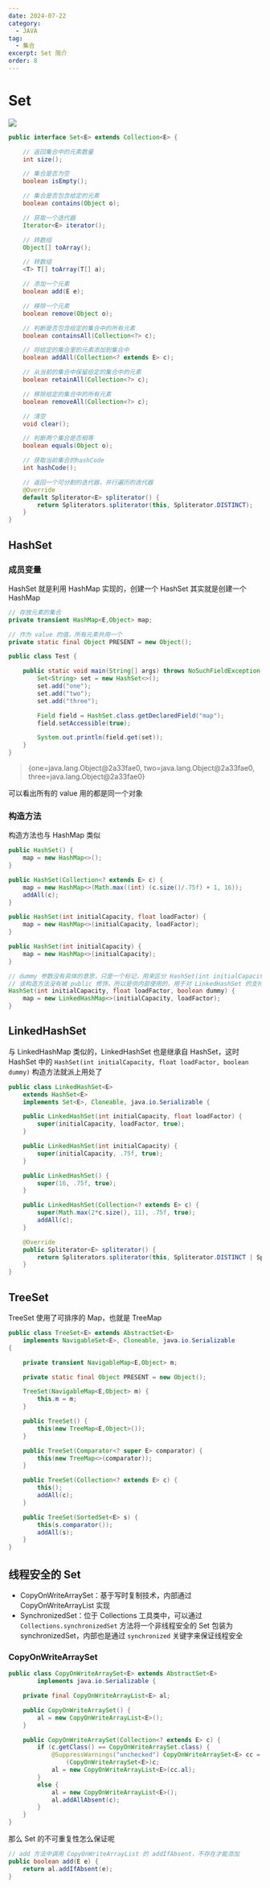 ```yaml
---
date: 2024-07-22
category:
  - JAVA
tag:
  - 集合
excerpt: Set 简介
order: 8
---
```


# Set

![](./md.assets/set.png)

```java
public interface Set<E> extends Collection<E> {

    // 返回集合中的元素数量
    int size();

    // 集合是否为空
    boolean isEmpty();

    // 集合是否包含给定的元素
    boolean contains(Object o);

    // 获取一个迭代器
    Iterator<E> iterator();

    // 转数组
    Object[] toArray();

    // 转数组
    <T> T[] toArray(T[] a);

    // 添加一个元素
    boolean add(E e);

    // 移除一个元素
    boolean remove(Object o);

    // 判断是否包含给定的集合中的所有元素
    boolean containsAll(Collection<?> c);

    // 将给定的集合里的元素添加到集合中
    boolean addAll(Collection<? extends E> c);

    // 从当前的集合中保留给定的集合中的元素
    boolean retainAll(Collection<?> c);

    // 移除给定的集合中的所有元素
    boolean removeAll(Collection<?> c);

    // 清空
    void clear();

    // 判断两个集合是否相等
    boolean equals(Object o);

    // 获取当前集合的hashCode
    int hashCode();

    // 返回一个可分割的迭代器，并行遍历的迭代器
    @Override
    default Spliterator<E> spliterator() {
        return Spliterators.spliterator(this, Spliterator.DISTINCT);
    }
}
```

## HashSet

### 成员变量

HashSet 就是利用 HashMap 实现的，创建一个 HashSet 其实就是创建一个 HashMap

```java
// 存放元素的集合
private transient HashMap<E,Object> map;

// 作为 value 的值，所有元素共用一个
private static final Object PRESENT = new Object();
```

```java
public class Test {

    public static void main(String[] args) throws NoSuchFieldException, IllegalAccessException {
        Set<String> set = new HashSet<>();
        set.add("one");
        set.add("two");
        set.add("three");

        Field field = HashSet.class.getDeclaredField("map");
        field.setAccessible(true);

        System.out.println(field.get(set));
    }
}
```

> {one=java.lang.Object@2a33fae0, two=java.lang.Object@2a33fae0, three=java.lang.Object@2a33fae0}

可以看出所有的 value 用的都是同一个对象

### 构造方法

构造方法也与 HashMap 类似

```java
public HashSet() {
    map = new HashMap<>();
}

public HashSet(Collection<? extends E> c) {
    map = new HashMap<>(Math.max((int) (c.size()/.75f) + 1, 16));
    addAll(c);
}

public HashSet(int initialCapacity, float loadFactor) {
    map = new HashMap<>(initialCapacity, loadFactor);
}

public HashSet(int initialCapacity) {
    map = new HashMap<>(initialCapacity);
}

// dummy 参数没有具体的意思，只是一个标记，用来区分 HashSet(int initialCapacity, float loadFactor)
// 该构造方法没有被 public 修饰，所以是供内部使用的，用于对 LinkedHashSet 的支持
HashSet(int initialCapacity, float loadFactor, boolean dummy) {
    map = new LinkedHashMap<>(initialCapacity, loadFactor);
}
```

## LinkedHashSet

与 LinkedHashMap 类似的，LinkedHashSet 也是继承自 HashSet，这时 HashSet 中的 `HashSet(int initialCapacity, float loadFactor, boolean dummy)` 构造方法就派上用处了

```java
public class LinkedHashSet<E>
    extends HashSet<E>
    implements Set<E>, Cloneable, java.io.Serializable {

    public LinkedHashSet(int initialCapacity, float loadFactor) {
        super(initialCapacity, loadFactor, true);
    }

    public LinkedHashSet(int initialCapacity) {
        super(initialCapacity, .75f, true);
    }

    public LinkedHashSet() {
        super(16, .75f, true);
    }

    public LinkedHashSet(Collection<? extends E> c) {
        super(Math.max(2*c.size(), 11), .75f, true);
        addAll(c);
    }

    @Override
    public Spliterator<E> spliterator() {
        return Spliterators.spliterator(this, Spliterator.DISTINCT | Spliterator.ORDERED);
    }
}
```

## TreeSet

TreeSet 使用了可排序的 Map，也就是 TreeMap

```java
public class TreeSet<E> extends AbstractSet<E>
    implements NavigableSet<E>, Cloneable, java.io.Serializable
{

    private transient NavigableMap<E,Object> m;

    private static final Object PRESENT = new Object();

    TreeSet(NavigableMap<E,Object> m) {
        this.m = m;
    }

    public TreeSet() {
        this(new TreeMap<E,Object>());
    }

    public TreeSet(Comparator<? super E> comparator) {
        this(new TreeMap<>(comparator));
    }

    public TreeSet(Collection<? extends E> c) {
        this();
        addAll(c);
    }

    public TreeSet(SortedSet<E> s) {
        this(s.comparator());
        addAll(s);
    }
}
```

## 线程安全的 Set

- CopyOnWriteArraySet：基于写时复制技术，内部通过 CopyOnWriteArrayList 实现
- SynchronizedSet：位于 Collections 工具类中，可以通过 `Collections.synchronizedSet` 方法将一个非线程安全的 Set 包装为 synchronizedSet，内部也是通过 `synchronized` 关键字来保证线程安全

### CopyOnWriteArraySet

```java
public class CopyOnWriteArraySet<E> extends AbstractSet<E>
        implements java.io.Serializable {

    private final CopyOnWriteArrayList<E> al;

    public CopyOnWriteArraySet() {
        al = new CopyOnWriteArrayList<E>();
    }

    public CopyOnWriteArraySet(Collection<? extends E> c) {
        if (c.getClass() == CopyOnWriteArraySet.class) {
            @SuppressWarnings("unchecked") CopyOnWriteArraySet<E> cc =
                (CopyOnWriteArraySet<E>)c;
            al = new CopyOnWriteArrayList<E>(cc.al);
        }
        else {
            al = new CopyOnWriteArrayList<E>();
            al.addAllAbsent(c);
        }
    }
}
```

那么 Set 的不可重复性怎么保证呢

```java
// add 方法中调用 CopyOnWriteArrayList 的 addIfAbsent，不存在才能添加
public boolean add(E e) {
    return al.addIfAbsent(e);
}
```
